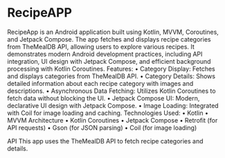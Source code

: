 # RecipeAPP
RecipeApp is an Android application built using Kotlin, MVVM, Coroutines, and Jetpack Compose. The app fetches and displays recipe categories from TheMealDB API, allowing users to explore various recipes. It demonstrates modern Android development practices, including API integration, UI design with Jetpack Compose, and efficient background processing with Kotlin Coroutines.
Features:
•	Category Display: Fetches and displays categories from TheMealDB API.
•	Category Details: Shows detailed information about each recipe category with images and descriptions.
•	Asynchronous Data Fetching: Utilizes Kotlin Coroutines to fetch data without blocking the UI.
•	Jetpack Compose UI: Modern, declarative UI design with Jetpack Compose.
•	Image Loading: Integrated with Coil for image loading and caching.
Technologies Used:
•	Kotlin
•	MVVM Architecture
•	Kotlin Coroutines
•	Jetpack Compose
•	Retrofit (for API requests)
•	Gson (for JSON parsing)
•	Coil (for image loading)

API
This app uses the TheMealDB API to fetch recipe categories and details.
